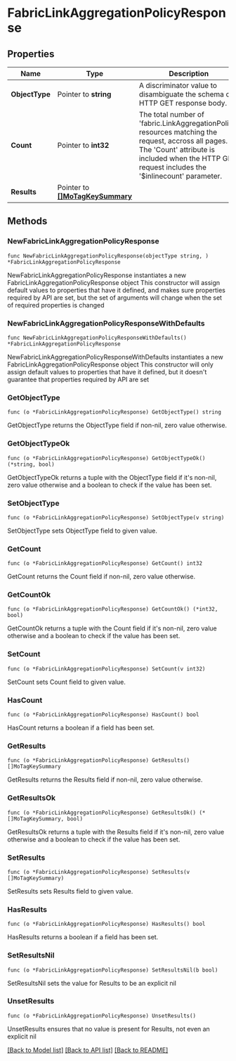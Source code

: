 # FabricLinkAggregationPolicyResponse

## Properties

Name | Type | Description | Notes
------------ | ------------- | ------------- | -------------
**ObjectType** | Pointer to **string** | A discriminator value to disambiguate the schema of a HTTP GET response body. | 
**Count** | Pointer to **int32** | The total number of &#39;fabric.LinkAggregationPolicy&#39; resources matching the request, accross all pages. The &#39;Count&#39; attribute is included when the HTTP GET request includes the &#39;$inlinecount&#39; parameter. | [optional] 
**Results** | Pointer to [**[]MoTagKeySummary**](MoTagKeySummary.md) |  | [optional] 

## Methods

### NewFabricLinkAggregationPolicyResponse

`func NewFabricLinkAggregationPolicyResponse(objectType string, ) *FabricLinkAggregationPolicyResponse`

NewFabricLinkAggregationPolicyResponse instantiates a new FabricLinkAggregationPolicyResponse object
This constructor will assign default values to properties that have it defined,
and makes sure properties required by API are set, but the set of arguments
will change when the set of required properties is changed

### NewFabricLinkAggregationPolicyResponseWithDefaults

`func NewFabricLinkAggregationPolicyResponseWithDefaults() *FabricLinkAggregationPolicyResponse`

NewFabricLinkAggregationPolicyResponseWithDefaults instantiates a new FabricLinkAggregationPolicyResponse object
This constructor will only assign default values to properties that have it defined,
but it doesn't guarantee that properties required by API are set

### GetObjectType

`func (o *FabricLinkAggregationPolicyResponse) GetObjectType() string`

GetObjectType returns the ObjectType field if non-nil, zero value otherwise.

### GetObjectTypeOk

`func (o *FabricLinkAggregationPolicyResponse) GetObjectTypeOk() (*string, bool)`

GetObjectTypeOk returns a tuple with the ObjectType field if it's non-nil, zero value otherwise
and a boolean to check if the value has been set.

### SetObjectType

`func (o *FabricLinkAggregationPolicyResponse) SetObjectType(v string)`

SetObjectType sets ObjectType field to given value.


### GetCount

`func (o *FabricLinkAggregationPolicyResponse) GetCount() int32`

GetCount returns the Count field if non-nil, zero value otherwise.

### GetCountOk

`func (o *FabricLinkAggregationPolicyResponse) GetCountOk() (*int32, bool)`

GetCountOk returns a tuple with the Count field if it's non-nil, zero value otherwise
and a boolean to check if the value has been set.

### SetCount

`func (o *FabricLinkAggregationPolicyResponse) SetCount(v int32)`

SetCount sets Count field to given value.

### HasCount

`func (o *FabricLinkAggregationPolicyResponse) HasCount() bool`

HasCount returns a boolean if a field has been set.

### GetResults

`func (o *FabricLinkAggregationPolicyResponse) GetResults() []MoTagKeySummary`

GetResults returns the Results field if non-nil, zero value otherwise.

### GetResultsOk

`func (o *FabricLinkAggregationPolicyResponse) GetResultsOk() (*[]MoTagKeySummary, bool)`

GetResultsOk returns a tuple with the Results field if it's non-nil, zero value otherwise
and a boolean to check if the value has been set.

### SetResults

`func (o *FabricLinkAggregationPolicyResponse) SetResults(v []MoTagKeySummary)`

SetResults sets Results field to given value.

### HasResults

`func (o *FabricLinkAggregationPolicyResponse) HasResults() bool`

HasResults returns a boolean if a field has been set.

### SetResultsNil

`func (o *FabricLinkAggregationPolicyResponse) SetResultsNil(b bool)`

 SetResultsNil sets the value for Results to be an explicit nil

### UnsetResults
`func (o *FabricLinkAggregationPolicyResponse) UnsetResults()`

UnsetResults ensures that no value is present for Results, not even an explicit nil

[[Back to Model list]](../README.md#documentation-for-models) [[Back to API list]](../README.md#documentation-for-api-endpoints) [[Back to README]](../README.md)


